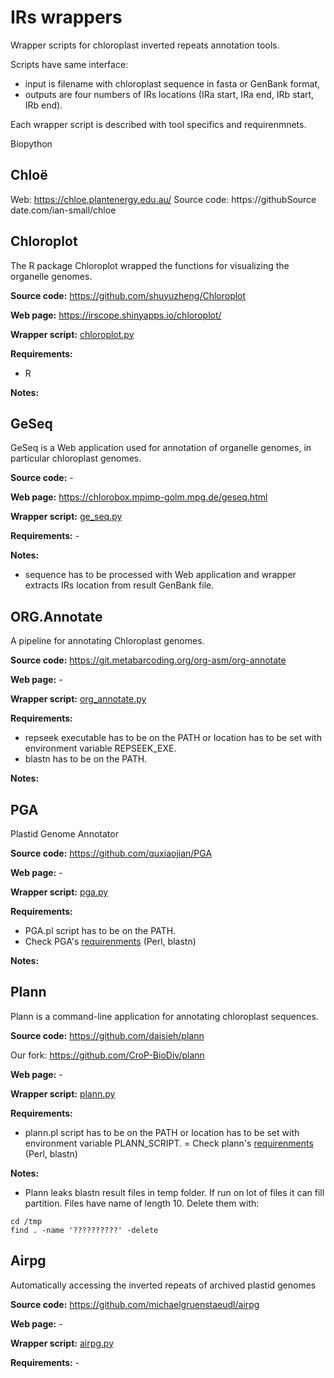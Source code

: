 # IRs wrappers
Wrapper scripts for chloroplast inverted repeats annotation tools.

Scripts have same interface:
- input is filename with chloroplast sequence in fasta or GenBank format,
- outputs are four numbers of IRs locations (IRa start, IRa end, IRb start, IRb end).

Each wrapper script is described with tool specifics and requirenmnets.

Biopython


## Chloë

Web: https://chloe.plantenergy.edu.au/ 
Source code: https://githubSource date.com/ian-small/chloe


## Chloroplot

The R package Chloroplot wrapped the functions for visualizing the organelle genomes.

**Source code:** https://github.com/shuyuzheng/Chloroplot

**Web page:** https://irscope.shinyapps.io/chloroplot/

**Wrapper script:** [chloroplot.py](chloroplot.py)

**Requirements:**
- R

**Notes:**


## GeSeq

GeSeq is a Web application used for annotation of organelle genomes, in particular chloroplast genomes.

**Source code:** -

**Web page:** https://chlorobox.mpimp-golm.mpg.de/geseq.html

**Wrapper script:** [ge_seq.py](ge_seq.py)

**Requirements:** -

**Notes:**
- sequence has to be processed with Web application and wrapper extracts IRs location from result GenBank file.



## ORG.Annotate

A pipeline for annotating Chloroplast genomes.

**Source code:** https://git.metabarcoding.org/org-asm/org-annotate 

**Web page:** -

**Wrapper script:** [org_annotate.py](org_annotate.py)

**Requirements:**
- repseek executable has to be on the PATH or location has to be set with environment variable REPSEEK_EXE.
- blastn has to be on the PATH.

**Notes:** 


## PGA

Plastid Genome Annotator

**Source code:** https://github.com/quxiaojian/PGA

**Web page:** -

**Wrapper script:** [pga.py](pga.py)

**Requirements:**
- PGA.pl script has to be on the PATH.
- Check PGA's [requirenments](https://github.com/quxiaojian/PGA) (Perl, blastn)

**Notes:** 


## Plann

Plann is a command-line application for annotating chloroplast sequences.

**Source code:** https://github.com/daisieh/plann

Our fork: https://github.com/CroP-BioDiv/plann

**Web page:** -

**Wrapper script:** [plann.py](plann.py)

**Requirements:**
- plann.pl script has to be on the PATH or location has to be set with environment variable PLANN_SCRIPT.
= Check plann's [requirenments](https://github.com/daisieh/plann) (Perl, blastn)

**Notes:**
- Plann leaks blastn result files in temp folder. If run on lot of files it can fill partition.
Files have name of length 10. Delete them with:
```
cd /tmp
find . -name '??????????' -delete
```


## Airpg

Automatically accessing the inverted repeats of archived plastid genomes

**Source code:** https://github.com/michaelgruenstaeudl/airpg

**Web page:** -

**Wrapper script:** [airpg.py](airpg.py)

**Requirements:** -
